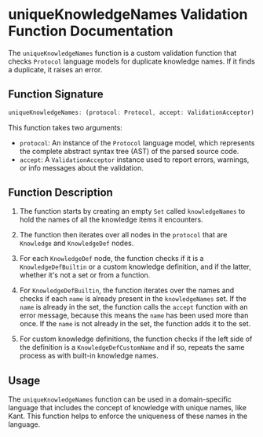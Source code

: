 # uniqueKnowledgeNames Validation Function Documentation

The `uniqueKnowledgeNames` function is a custom validation function that checks `Protocol` language models for duplicate knowledge names. If it finds a duplicate, it raises an error.

## Function Signature

```typescript
uniqueKnowledgeNames: (protocol: Protocol, accept: ValidationAcceptor): MaybePromise<void>
```

This function takes two arguments:

- `protocol`: An instance of the `Protocol` language model, which represents the complete abstract syntax tree (AST) of the parsed source code.
- `accept`: A `ValidationAcceptor` instance used to report errors, warnings, or info messages about the validation.

## Function Description

1. The function starts by creating an empty `Set` called `knowledgeNames` to hold the names of all the knowledge items it encounters.

2. The function then iterates over all nodes in the `protocol` that are `Knowledge` and `KnowledgeDef` nodes.

3. For each `KnowledgeDef` node, the function checks if it is a `KnowledgeDefBuiltin` or a custom knowledge definition, and if the latter, whether it's not a set or from a function.

4. For `KnowledgeDefBuiltin`, the function iterates over the names and checks if each `name` is already present in the `knowledgeNames` set. If the `name` is already in the set, the function calls the `accept` function with an error message, because this means the `name` has been used more than once. If the `name` is not already in the set, the function adds it to the set.

5. For custom knowledge definitions, the function checks if the left side of the definition is a `KnowledgeDefCustomName` and if so, repeats the same process as with built-in knowledge names.

## Usage

The `uniqueKnowledgeNames` function can be used in a domain-specific language that includes the concept of knowledge with unique names, like Kant. This function helps to enforce the uniqueness of these names in the language.